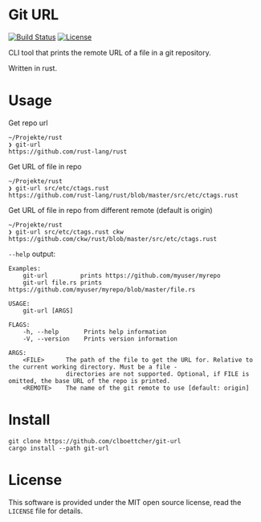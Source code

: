 # Git URL

[![Build Status](https://travis-ci.org/clboettcher/git-url.svg?branch=master)](https://travis-ci.org/clboettcher/git-url) [![License](http://img.shields.io/badge/license-MIT-green.svg?style=flat)]()

CLI tool that prints the remote URL of a file in a git repository.

Written in rust.

# Usage

Get repo url

```shell
~/Projekte/rust
❯ git-url                    
https://github.com/rust-lang/rust
```

Get URL of file in repo

```shell
~/Projekte/rust
❯ git-url src/etc/ctags.rust 
https://github.com/rust-lang/rust/blob/master/src/etc/ctags.rust
```

Get URL of file in repo from different remote (default is origin)

```shell
~/Projekte/rust
❯ git-url src/etc/ctags.rust ckw        
https://github.com/ckw/rust/blob/master/src/etc/ctags.rust
```

`--help` output:

```shell
Examples: 
	git-url         prints https://github.com/myuser/myrepo
	git-url file.rs prints https://github.com/myuser/myrepo/blob/master/file.rs

USAGE:
    git-url [ARGS]

FLAGS:
    -h, --help       Prints help information
    -V, --version    Prints version information

ARGS:
    <FILE>      The path of the file to get the URL for. Relative to the current working directory. Must be a file -
                directories are not supported. Optional, if FILE is omitted, the base URL of the repo is printed.
    <REMOTE>    The name of the git remote to use [default: origin]
```


# Install

```shell
git clone https://github.com/clboettcher/git-url
cargo install --path git-url
```

# License

This software is provided under the MIT open source license, read the `LICENSE` file for details.
